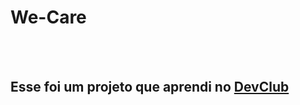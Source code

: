 <h1>We-Care</h1>
<br>
<br>
<h2>Esse foi um projeto que aprendi no <a href="https://rodolfomori.com.br/devclub-comercial/">DevClub</a></h2>
